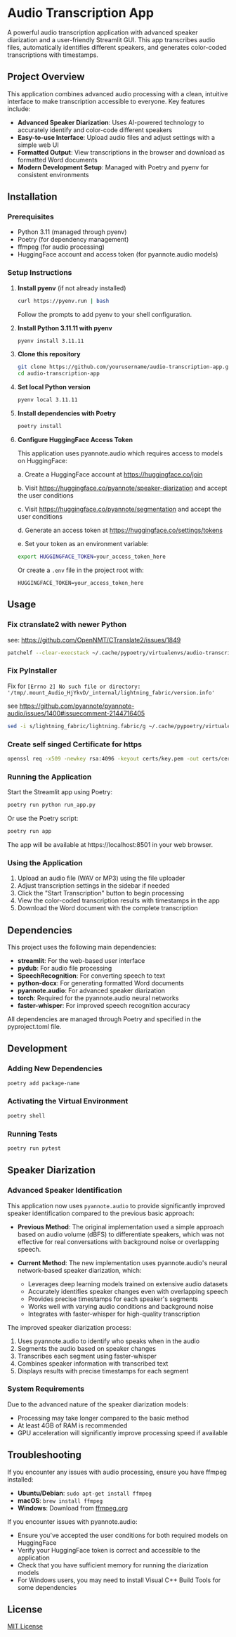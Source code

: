 # Audio Transcription App

A powerful audio transcription application with advanced speaker diarization and a user-friendly Streamlit GUI. This app transcribes audio files, automatically identifies different speakers, and generates color-coded transcriptions with timestamps.

## Project Overview

This application combines advanced audio processing with a clean, intuitive interface to make transcription accessible to everyone. Key features include:

- **Advanced Speaker Diarization**: Uses AI-powered technology to accurately identify and color-code different speakers
- **Easy-to-use Interface**: Upload audio files and adjust settings with a simple web UI
- **Formatted Output**: View transcriptions in the browser and download as formatted Word documents
- **Modern Development Setup**: Managed with Poetry and pyenv for consistent environments

## Installation

### Prerequisites

- Python 3.11 (managed through pyenv)
- Poetry (for dependency management)
- ffmpeg (for audio processing)
- HuggingFace account and access token (for pyannote.audio models)

### Setup Instructions

1. **Install pyenv** (if not already installed)
   ```bash
   curl https://pyenv.run | bash
   ```
   Follow the prompts to add pyenv to your shell configuration.

2. **Install Python 3.11.11 with pyenv**
   ```bash
   pyenv install 3.11.11
   ```

3. **Clone this repository**
   ```bash
   git clone https://github.com/yourusername/audio-transcription-app.git
   cd audio-transcription-app
   ```

4. **Set local Python version**
   ```bash
   pyenv local 3.11.11
   ```

5. **Install dependencies with Poetry**
   ```bash
   poetry install
   ```

6. **Configure HuggingFace Access Token**
   
   This application uses pyannote.audio which requires access to models on HuggingFace:
   
   a. Create a HuggingFace account at https://huggingface.co/join
   
   b. Visit https://huggingface.co/pyannote/speaker-diarization and accept the user conditions
   
   c. Visit https://huggingface.co/pyannote/segmentation and accept the user conditions
   
   d. Generate an access token at https://huggingface.co/settings/tokens
   
   e. Set your token as an environment variable:
      ```bash
      export HUGGINGFACE_TOKEN=your_access_token_here
      ```
      
      Or create a `.env` file in the project root with:
      ```
      HUGGINGFACE_TOKEN=your_access_token_here
      ```

## Usage

### Fix ctranslate2 with newer Python

see: https://github.com/OpenNMT/CTranslate2/issues/1849

```bash
patchelf --clear-execstack ~/.cache/pypoetry/virtualenvs/audio-transcription-app-96PhKkBZ-py3.11/lib/python3.11/site-packages/ctranslate2.libs/libctranslate2-bc15bf3f.so.4.5.0
```

### Fix PyInstaller

Fix for `[Errno 2] No such file or directory: '/tmp/.mount_Audio_HjYkvD/_internal/lightning_fabric/version.info'`

see https://github.com/pyannote/pyannote-audio/issues/1400#issuecomment-2144716405

```bash
sed -i s/lightning_fabric/lightning.fabric/g ~/.cache/pypoetry/virtualenvs/audio-transcription-app-96PhKkBZ-py3.11/lib/python3.11/site-packages/pyannote/audio/core/model.py
```

### Create self singed Certificate for https

```bash
openssl req -x509 -newkey rsa:4096 -keyout certs/key.pem -out certs/cert.pem -sha256 -days 3650 -nodes -subj "/C=XX/CN=localhost"
```

### Running the Application

Start the Streamlit app using Poetry:

```bash
poetry run python run_app.py
```

Or use the Poetry script:

```bash
poetry run app
```

The app will be available at https://localhost:8501 in your web browser.


### Using the Application

1. Upload an audio file (WAV or MP3) using the file uploader
2. Adjust transcription settings in the sidebar if needed
3. Click the "Start Transcription" button to begin processing
4. View the color-coded transcription results with timestamps in the app
5. Download the Word document with the complete transcription

## Dependencies

This project uses the following main dependencies:

- **streamlit**: For the web-based user interface
- **pydub**: For audio file processing
- **SpeechRecognition**: For converting speech to text
- **python-docx**: For generating formatted Word documents
- **pyannote.audio**: For advanced speaker diarization
- **torch**: Required for the pyannote.audio neural networks
- **faster-whisper**: For improved speech recognition accuracy

All dependencies are managed through Poetry and specified in the pyproject.toml file.

## Development

### Adding New Dependencies

```bash
poetry add package-name
```

### Activating the Virtual Environment

```bash
poetry shell
```

### Running Tests

```bash
poetry run pytest
```

## Speaker Diarization

### Advanced Speaker Identification

This application now uses `pyannote.audio` to provide significantly improved speaker identification compared to the previous basic approach:

- **Previous Method**: The original implementation used a simple approach based on audio volume (dBFS) to differentiate speakers, which was not effective for real conversations with background noise or overlapping speech.

- **Current Method**: The new implementation uses pyannote.audio's neural network-based speaker diarization, which:
  - Leverages deep learning models trained on extensive audio datasets
  - Accurately identifies speaker changes even with overlapping speech
  - Provides precise timestamps for each speaker's segments
  - Works well with varying audio conditions and background noise
  - Integrates with faster-whisper for high-quality transcription

The improved speaker diarization process:
1. Uses pyannote.audio to identify who speaks when in the audio
2. Segments the audio based on speaker changes
3. Transcribes each segment using faster-whisper
4. Combines speaker information with transcribed text
5. Displays results with precise timestamps for each segment

### System Requirements

Due to the advanced nature of the speaker diarization models:
- Processing may take longer compared to the basic method
- At least 4GB of RAM is recommended
- GPU acceleration will significantly improve processing speed if available

## Troubleshooting

If you encounter any issues with audio processing, ensure you have ffmpeg installed:

- **Ubuntu/Debian**: `sudo apt-get install ffmpeg`
- **macOS**: `brew install ffmpeg`
- **Windows**: Download from [ffmpeg.org](https://ffmpeg.org/download.html)

If you encounter issues with pyannote.audio:

- Ensure you've accepted the user conditions for both required models on HuggingFace
- Verify your HuggingFace token is correct and accessible to the application
- Check that you have sufficient memory for running the diarization models
- For Windows users, you may need to install Visual C++ Build Tools for some dependencies

## License

[MIT License](LICENSE)
